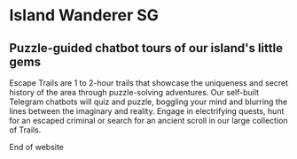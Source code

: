 # Island Wanderer SG

## Puzzle-guided chatbot tours of our island's little gems

Escape Trails are 1 to 2-hour trails that showcase the uniqueness and secret history of the area through puzzle-solving adventures. Our self-built Telegram chatbots will quiz and puzzle, boggling your mind and blurring the lines between the imaginary and reality. Engage in electrifying quests, hunt for an escaped criminal or search for an ancient scroll in our large collection of Trails.

<script data-cfasync="false" type="text/javascript" src="https://app.ecwid.com/script.js?29624007&data_platform=code&data_date=2021-09-15" charset="utf-8"></script><script type="text/javascript"> xProductBrowser("categoriesPerRow=3","views=grid(20,3) list(60) table(60)","categoryView=grid","searchView=list","id=my-store-29624007");</script>

End of website
